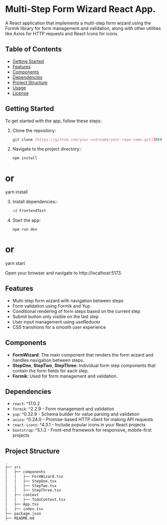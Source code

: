 # Multi-Step Form Wizard React App.

A React application that implements a multi-step form wizard using the Formik library for form management and validation, along with other utilities like Axios for HTTP requests and React Icons for icons.

## Table of Contents

- [Getting Started](#getting-started)
- [Features](#features)
- [Components](#components)
- [Dependencies](#dependencies)
- [Project Structure](#project-structure)
- [Usage](#usage)
- [License](#license)

## Getting Started

To get started with the app, follow these steps:

1. Clone the repository:

   ```bash
   git clone [https://github.com/your-username/your-repo-name.git](https://github.com/devsilvar/FrontendTest.git)

   ```

2. Navigate to the project directory::
   ```bash
   npm install
   ```

# or

yarn install

3. Install dependencies::

   ```bash
   cd FrontendTest

   ```

4. Start the app:
   ```bash
   npm run dev
   ```

# or

yarn start

Open your browser and navigate to http://localhost:5173.

## Features

- Multi-step form wizard with navigation between steps
- Form validation using Formik and Yup
- Conditional rendering of form steps based on the current step
- Submit button only visible on the last step
- User input management using useReducer
- CSS transitions for a smooth user experience

## Components

- **FormWizard**: The main component that renders the form wizard and handles navigation between steps.
- **StepOne**, **StepTwo**, **StepThree**: Individual form step components that contain the form fields for each step.
- **Formik**: Used for form management and validation.

## Dependencies

- `react`: ^17.0.2
- `formik`: ^2.2.9 - Form management and validation
- `yup`: ^0.32.9 - Schema builder for value parsing and validation
- `axios`: ^0.24.0 - Promise-based HTTP client for making API requests
- `react-icons`: ^4.3.1 - Include popular icons in your React projects
- `bootstrap`: ^5.1.3 - Front-end framework for responsive, mobile-first projects
## Project Structure

```bash
.
├── src
│   ├── components
│   │   ├── FormWizard.tsx
│   │   ├── StepOne.tsx
│   │   ├── StepTwo.tsx
│   │   ├── StepThree.tsx
│   ├── context
│   │   ├── TodoContext.tsx
│   ├── App.tsx
│   ├── index.tsx
├── package.json
├── README.md

